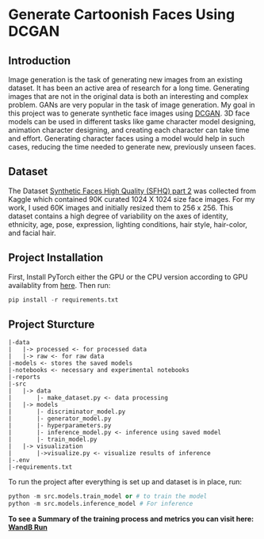 # Generate Cartoonish Faces Using DCGAN

## Introduction

Image generation is the task of generating new images from an existing dataset. It has been an active area of research for a long time. Generating images that are not in the original data is both an interesting and complex problem. GANs are very popular in the task of image generation. My goal in this project was to generate synthetic face images
using [DCGAN](https://arxiv.org/pdf/1511.06434v2.pdf). 3D face models
can be used in different tasks like game character model designing, animation character designing, and creating each character can take time and effort. Generating character faces using a model would help in such cases, reducing the time needed to generate new, previously unseen faces.

## Dataset

The Dataset [Synthetic Faces High Quality (SFHQ) part 2](https://www.kaggle.com/datasets/selfishgene/synthetic-faces-high-quality-sfhq-part-2?resource=download) was collected from Kaggle which contained 90K curated 1024 X 1024 size face images. For my work, I used 60K images and initially resized them to 256 x 256. This dataset contains a high degree of variability on the axes of identity, ethnicity, age, pose, expression, lighting conditions, hair style, hair-color, and facial hair.

## Project Installation

First, Install PyTorch either the GPU or the CPU version according to GPU availablity from [here](https://pytorch.org/). Then run:

```python
pip install -r requirements.txt
```

## Project Sturcture

```text
|-data
|   |-> processed <- for processed data
|   |-> raw <- for raw data
|-models <- stores the saved models
|-notebooks <- necessary and experimental notebooks
|-reports 
|-src
|   |-> data
|       |- make_dataset.py <- data processing
|   |-> models
|       |- discriminator_model.py 
|       |- generator_model.py
|       |- hyperparameters.py
|       |- inference_model.py <- inference using saved model
|       |- train_model.py
|   |-> visualization
|       |->visualize.py <- visualize results of inference
|-.env
|-requirements.txt
```

To run the project after everything is set up and dataset is in place, run:

```python
python -m src.models.train_model or # to train the model
python -m src.models.inference_model # For inference
```

**To see a Summary of the training process and metrics you can visit here: [WandB Run](https://wandb.ai/sifatnabil/pytorch-project-test/runs/2n91n68u/overview)**

